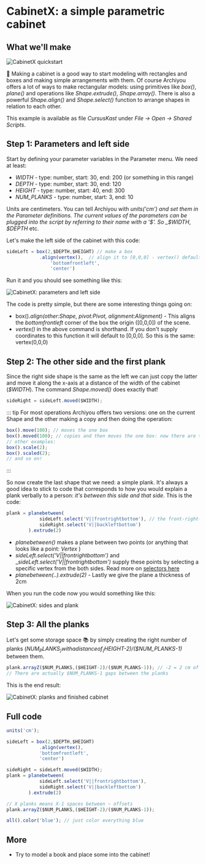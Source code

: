 # CabinetX: a simple parametric cabinet

## What we'll make

![CabinetX quickstart](/quickstart_closetx.webp)

🚧 Making a cabinet is a good way to start modeling with rectangles and boxes and making simple arrangements with them.
Of course Archiyou offers a lot of ways to make rectangular models: using primitives like _box()_, _plane()_ and operations like _Shape.extrude()_, _Shape.array()_. There is also a powerful _Shape.align()_ and _Shape.select()_ function to arrange shapes in relation to each other.

This example is available as file _CursusKast_ under _File -> Open -> Shared Scripts_.

## Step 1: Parameters and left side

Start by defining your parameter variables in the Parameter menu. We need at least:

* _WIDTH_ - type: number, start: 30, end: 200 (or something in this range)
* _DEPTH_ - type: number, start: 30, end: 120
* _HEIGHT_ - type: number, start: 40, end: 300
* _NUM_PLANKS_ - type: number, start: 3, end: 10

Units are centimeters. You can tell Archiyou with _units('cm') and set them in the Parameter definitions.
The current values of the parameters can be plugged into the script by referring to their name with a '$'. So _$WIDTH_, _$DEPTH_ etc.

Let's make the left side of the cabinet with this code:

```js
sideLeft = box(2,$DEPTH,$HEIGHT) // make a box
            .align(vertex(),  // align it to [0,0,0] - vertex() defaults to [0,0,0]
                'bottomfrontleft',
                'center')
```

Run it and you should see something like this:

![CabinetX: parameters and left side](/closetx_step1.png)

The code is pretty simple, but there are some interesting things going on:

* box()._align(other:Shape, pivot:Pivot, alignment:Alignment)_ - This aligns the _bottomfrontleft_ corner of the box the origin ([0,0,0]) of the scene.
* _vertex()_ in the above command is shorthand. If you don't supply coordinates to this function it will default to [0,0,0]. So this is the same: vertex(0,0,0)


## Step 2: The other side and the first plank

Since the right side shape is the same as the left we can just copy the latter and move it along the x-axis at a distance of the width of the cabinet (_$WIDTH_). The command _Shape.moved()_ does exactly that!

```js
sideRight = sideLeft.moved($WIDTH);
```

::: tip
For most operations Archiyou offers two versions: one on the current Shape and the other making a copy and then doing the operation:
```js
box().move(100); // moves the one box
box().moved(100); // copies and then moves the one box: now there are two boxes!
// other examples:
box().scale(2);
box().scaled(2);
// and so on!
```
:::

So now create the last shape that we need: a simple plank. It's always a good idea to stick to code that corresponds to how you would explain a plank verbally to a person: _it's between this side and that side_. This is the code:

```js
plank = planebetween(
            sideLeft.select('V||frontrightbottom'), // the front-right-bottom corner of the left side
            sideRight.select('V||backleftbottom')
        ).extrude(2)
```

* _planebetween()_ makes a plane between two points (or anything that looks like a point: _Vertex_ )
* _sideLeft.select('V||frontrightbottom')_ and __sideLeft.select('V||frontrightbottom')_ supply these points by selecting a specific vertex from the both sides. Read more on [selectors here](../modeling/model-access.md)
* _planebetween(..).extrude(2)_ - Lastly we give the plane a thickness of 2cm

When you run the code now you would something like this:

![CabinetX: sides and plank](/closetx_step2.png)

## Step 3: All the planks

Let's get some storage space 📚 by simply creating the right number of planks (_$NUM_PLANKS_) with a distance of _($HEIGHT-2)/($NUM_PLANKS-1)_ between them.

```js
plank.arrayZ($NUM_PLANKS,($HEIGHT-2)/($NUM_PLANKS-1)); // -2 = 2 cm of plank thickness
// There are actually $NUM_PLANKS-1 gaps between the planks
```

This is the end result:

![CabinetX: planks and finished cabinet](/closetx_step3.png)

## Full code

```js
units('cm');

sideLeft = box(2,$DEPTH,$HEIGHT)
            .align(vertex(),
            'bottomfrontleft',
            'center')

sideRight = sideLeft.moved($WIDTH);
plank = planebetween(
            sideLeft.select('V||frontrightbottom'),
            sideRight.select('V||backleftbottom')
        ).extrude(2)

// X planks means X-1 spaces between ~ offsets
plank.arrayZ($NUM_PLANKS,($HEIGHT-2)/($NUM_PLANKS-1));

all().color('blue'); // just color everything blue
```

## More

* Try to model a book and place some into the cabinet!